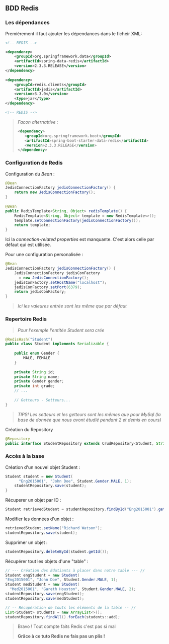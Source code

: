 
## BDD Redis

### Les dépendances

Premièrement il faut ajouter les dépendances dans le ficheir XML:

```xml
<!-- REDIS -->

<dependency>
    <groupId>org.springframework.data</groupId>
	<artifactId>spring-data-redis</artifactId>
	<version>2.3.3.RELEASE</version>
</dependency>
	 
<dependency>
    <groupId>redis.clients</groupId>
    <artifactId>jedis</artifactId>
    <version>3.3.0</version>
    <type>jar</type>
</dependency>

<!-- REDIS -->
```

>*Facon alternattive :*
>```xml
><dependency>
>    <groupId>org.springframework.boot</groupId>
>    <artifactId>spring-boot-starter-data-redis</artifactId>
>    <version>2.3.3.RELEASE</version>
></dependency>
>```

### Configuration de Redis

Configuration du *Bean* :

```java
@Bean
JedisConnectionFactory jedisConnectionFactory() {
    return new JedisConnectionFactory();
}
 
@Bean
public RedisTemplate<String, Object> redisTemplate() {
    RedisTemplate<String, Object> template = new RedisTemplate<>();
    template.setConnectionFactory(jedisConnectionFactory());
    return template;
}
```
Ici la *connection-related properties* est manquante. C'est alors celle par défaut qui est utilisée.

Pour une configuration personalisée :

```java
@Bean
JedisConnectionFactory jedisConnectionFactory() {
    JedisConnectionFactory jedisConFactory
      = new JedisConnectionFactory();
    jedisConFactory.setHostName("localhost");
    jedisConFactory.setPort(6379);
    return jedisConFactory;
}
```

>*Ici les valeures entrée sont les même que par défaut*

### Repertoire Redis

>*Pour l'exemple l'entitée Student sera crée*

```java
@RedisHash("Student")
public class Student implements Serializable {
  
    public enum Gender { 
        MALE, FEMALE
    }
 
    private String id;
    private String name;
    private Gender gender;
    private int grade;
    // ...
    
    // Getteurs - Setteurs...
}
```

>*TIPS! Les setteurs et les getteurs sont les mêmes que pour MySql
>(la base de donnée que nous avont étudié pendant 2 et demis en cours)*

Création du Repository

```java
@Repository
public interface StudentRepository extends CrudRepository<Student, String> {}
```

### Accès à la base

Création d'un nouvel objet Student :

```java
Student student = new Student(
	  "Eng2015001", "John Doe", Student.Gender.MALE, 1);
	studentRepository.save(student);
}
```

Récuperer un objet par ID : 

```java
Student retrievedStudent = studentRepository.findById("Eng2015001").get();
```

Modifier les données d'un objet :

```java
retrievedStudent.setName("Richard Watson");
studentRepository.save(student);
```

Supprimer un objet :

```java
studentRepository.deleteById(student.getId());
```

Récupérer tout les objets d'une "table" :

```java
// --- Création des Edutiants à placer dans notre table --- //
Student engStudent = new Student(
"Eng2015001", "John Doe", Student.Gender.MALE, 1);
Student medStudent = new Student(
  "Med2015001", "Gareth Houston", Student.Gender.MALE, 2);
studentRepository.save(engStudent);
studentRepository.save(medStudent);

// -- Récupération de touts les éléments de la table -- //
List<Student> students = new ArrayList<>();
studentRepository.findAll().forEach(students::add);
```

>Bravo ! Tout compte faits Redis c'est pas si mal
>
>**Grâce à ce tuto Redis ne fais pas un plis !**